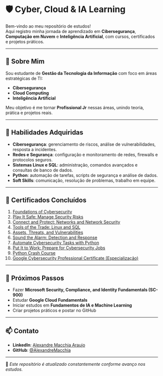 # 🛡️ Cyber, Cloud & IA Learning

Bem-vindo ao meu repositório de estudos!  
Aqui registro minha jornada de aprendizado em **Cibersegurança**, **Computação em Nuvem** e **Inteligência Artificial**, com cursos, certificados e projetos práticos.

---

## 📌 Sobre Mim
Sou estudante de **Gestão da Tecnologia da Informação** com foco em áreas estratégicas de TI:  
- **Cibersegurança**
- **Cloud Computing**
- **Inteligência Artificial**

Meu objetivo é me tornar **Profissional Jr** nessas áreas, unindo teoria, prática e projetos reais.

---

## 🚀 Habilidades Adquiridas
- **Cibersegurança**: gerenciamento de riscos, análise de vulnerabilidades, resposta a incidentes.
- **Redes e Segurança**: configuração e monitoramento de redes, firewalls e protocolos seguros.
- **Sistemas Linux e SQL**: administração, comandos avançados e consultas de banco de dados.
- **Python**: automação de tarefas, scripts de segurança e análise de dados.
- **Soft Skills**: comunicação, resolução de problemas, trabalho em equipe.

---

## 📜 Certificados Concluídos

1. [Foundations of Cybersecurity](https://www.coursera.org/account/accomplishments/verify/L8VR8T5COUW1)
2. [Play It Safe: Manage Security Risks](https://www.coursera.org/account/accomplishments/verify/4C7AZINSNGKV)
3. [Connect and Protect: Networks and Network Security](https://www.coursera.org/account/accomplishments/verify/ZQULO2CC4W58)
4. [Tools of the Trade: Linux and SQL](https://www.coursera.org/account/accomplishments/verify/BKOW6RSJWO6Q)
5. [Assets, Threats, and Vulnerabilities](https://www.coursera.org/account/accomplishments/verify/GKI6DJ9Z797V)
6. [Sound the Alarm: Detection and Response](https://www.coursera.org/account/accomplishments/verify/RKG5Q1F7C3IJ)
7. [Automate Cybersecurity Tasks with Python](https://www.coursera.org/account/accomplishments/verify/3BMIFHEAO1TA)
8. [Put It to Work: Prepare for Cybersecurity Jobs](https://www.coursera.org/account/accomplishments/verify/YDPW7MXZKDBM)
9. [Python Crash Course](https://www.coursera.org/account/accomplishments/verify/0IFD80VCG5NT)
10. [Google Cybersecurity Professional Certificate (Especialização)](https://www.coursera.org/account/accomplishments/specialization/DROWSJZ69CB4)

---

## 📅 Próximos Passos
- Fazer **Microsoft Security, Compliance, and Identity Fundamentals (SC-900)**  
- Estudar **Google Cloud Fundamentals**  
- Iniciar estudos em **Fundamentos de IA e Machine Learning**  
- Criar projetos práticos e postar no GitHub

---

## 📫 Contato
- **LinkedIn**: [Alexandre Macchia Araujo
](www.linkedin.com/in/alexandre-macchia-araujo-b097a436a)
- **GitHub**: [@AlexandreMacchia](https://github.com/AlexandreMacchia)

---
📌 *Este repositório é atualizado constantemente conforme avanço nos estudos.*

